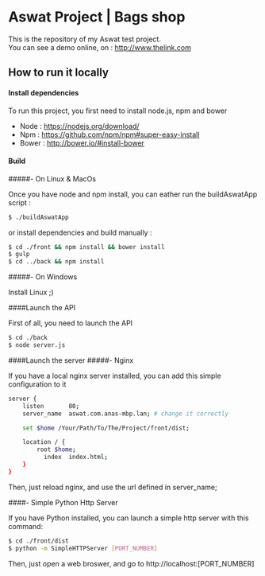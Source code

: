 # Aswat Project | Bags shop
This is the repository of my Aswat test project.<br/>
You can see a demo online, on : http://www.thelink.com

## How to run it locally
#### Install dependencies

To run this project, you first need to install node.js, npm and bower
  - Node : https://nodejs.org/download/
  - Npm : https://github.com/npm/npm#super-easy-install
  - Bower : http://bower.io/#install-bower

#### Build
#####- On Linux & MacOs

Once you have node and npm install, you can eather run the buildAswatApp script :
```sh
$ ./buildAswatApp
```

or install dependencies and build manually :

```sh
$ cd ./front && npm install && bower install
$ gulp
$ cd ../back && npm install
```

#####- On Windows

Install Linux ;)

####Launch the API

First of all, you need to launch the API
```sh
$ cd ./back
$ node server.js
```

####Launch the server
#####- Nginx

If you have a local nginx server installed, you can add this simple configuration to it

```sh
server {
	listen       80;
	server_name  aswat.com.anas-mbp.lan; # change it correctly

	set $home /Your/Path/To/The/Project/front/dist;

	location / {
		root $home;
		  index  index.html;
	}
}
```

Then, just reload nginx, and use the url defined in server_name;

####- Simple Python Http Server

If you have Python installed, you can launch a simple http server with this command:
```sh
$ cd ./front/dist
$ python -m SimpleHTTPServer [PORT_NUMBER]
```

Then, just open a web broswer, and go to http://localhost:[PORT_NUMBER]